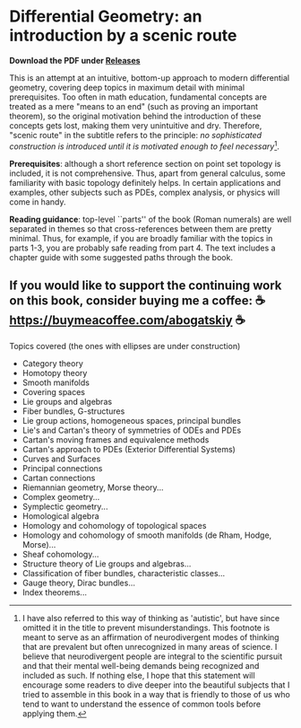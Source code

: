 # Differential Geometry: an introduction by a scenic route

**Download the PDF under [Releases](https://github.com/abogatskiy/Geometry-Intro/releases)**

This is an attempt at an intuitive, bottom-up approach to modern differential geometry, covering deep topics in maximum detail with minimal prerequisites. Too often in math education, fundamental concepts are treated as a mere "means to an end" (such as proving an important theorem), so the original motivation behind the introduction of these concepts gets lost, making them very unintuitive and dry. Therefore, "scenic route" in the subtitle refers to the principle: *no sophisticated construction is introduced until it is motivated enough to feel necessary*[^1].

**Prerequisites**: although a short reference section on point set topology is included, it is not comprehensive. Thus, apart from general calculus, some familiarity with basic topology definitely helps. In certain applications and examples, other subjects such as PDEs, complex analysis, or physics will come in handy.

**Reading guidance**: top-level ``parts'' of the book (Roman numerals) are well separated in themes so that cross-references between them are pretty minimal. Thus, for example, if you are broadly familiar with the topics in parts 1-3, you are probably safe reading from part 4. The text includes a chapter guide with some suggested paths through the book.


##    If you would like to support the continuing work on this book, consider buying me a coffee:  ☕ https://buymeacoffee.com/abogatskiy ☕

Topics covered (the ones with ellipses are under construction)
* Category theory
* Homotopy theory
* Smooth manifolds
* Covering spaces
* Lie groups and algebras
* Fiber bundles, G-structures
* Lie group actions, homogeneous spaces, principal bundles
* Lie's and Cartan's theory of symmetries of ODEs and PDEs
* Cartan's moving frames and equivalence methods
* Cartan's approach to PDEs (Exterior Differential Systems)
* Curves and Surfaces
* Principal connections
* Cartan connections
* Riemannian geometry, Morse theory...
* Complex geometry...
* Symplectic geometry...
* Homological algebra
* Homology and cohomology of topological spaces
* Homology and cohomology of smooth manifolds (de Rham, Hodge, Morse)...
* Sheaf cohomology...
* Structure theory of Lie groups and algebras...
* Classification of fiber bundles, characteristic classes...
* Gauge theory, Dirac bundles...
* Index theorems...


[^1]: I have also referred to this way of thinking as 'autistic', but have since omitted it in the title to prevent misunderstandings. This footnote is meant to serve as an affirmation of neurodivergent modes of thinking that are prevalent but often unrecognized in many areas of science. I believe that neurodivergent people are integral to the scientific pursuit and that their mental well-being demands being recognized and included as such. If nothing else, I hope that this statement will encourage some readers to dive deeper into the beautiful subjects that I tried to assemble in this book in a way that is friendly to those of us who tend to want to understand the essence of common tools before applying them.
